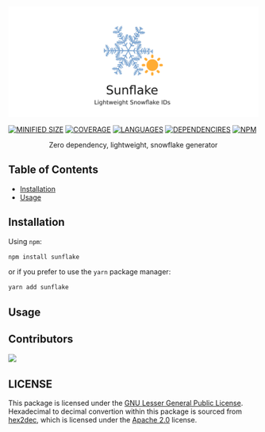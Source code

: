 ![lvksh sunflake](./assets/banner.png)

[![MINIFIED SIZE](https://img.shields.io/bundlephobia/min/sunflake.svg)]()
[![COVERAGE](https://img.shields.io/badge/coverage-100%25-brightgreen.svg)]()
[![LANGUAGES](https://img.shields.io/github/languages/top/lvkdotsh/sunflake)]()
[![DEPENDENCIRES](https://img.shields.io/badge/dependencies-0-brightgreen.svg)]()
[![NPM](https://img.shields.io/npm/dt/sunflake)]()

<center>
    Zero dependency, lightweight, snowflake generator
</center>

## Table of Contents

-   [Installation](#installation)
-   [Usage](#usage)

## Installation

Using `npm`:

```sh
npm install sunflake
```

or if you prefer to use the `yarn` package manager:

```sh
yarn add sunflake
```

## Usage



## Contributors

[![](https://contrib.rocks/image?repo=lvkdotsh/sunflake)](https://github.com/lvkdotsh/sunflake/graphs/contributors)

## LICENSE

This package is licensed under the [GNU Lesser General Public License](https://www.gnu.org/licenses/lgpl-3.0).
Hexadecimal to decimal convertion within this package is sourced from [hex2dec](http://www.danvk.org/hex2dec.html), which is licensed under the [Apache 2.0](https://www.apache.org/licenses/LICENSE-2.0.html) license.
